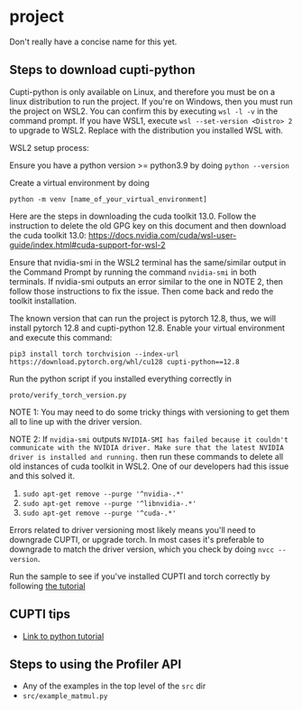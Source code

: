 # project
Don't really have a concise name for this yet.
## Steps to download cupti-python
Cupti-python is only available on Linux, and therefore you must be on a linux distribution to run the project. If you're on Windows, then you must run the project on WSL2. You can confirm this by executing `wsl -l -v` in the command prompt. If you have WSL1, execute `wsl --set-version <Distro> 2` to upgrade to WSL2. Replace <Distro> with the distribution you installed WSL with.

WSL2 setup process:

Ensure you have a python version >= python3.9 by doing `python --version`

Create a virtual environment by doing 
```
python -m venv [name_of_your_virtual_environment]
```

Here are the steps in downloading the cuda toolkit 13.0. Follow the instruction to delete the old GPG key on this document and then download the cuda toolkit 13.0: 
https://docs.nvidia.com/cuda/wsl-user-guide/index.html#cuda-support-for-wsl-2 

Ensure that nvidia-smi in the WSL2 terminal has the same/similar output in the Command Prompt by running the command `nvidia-smi` in both terminals. If nvidia-smi outputs an error similar to the one in NOTE 2, then follow those instructions to fix the issue. Then come back and redo the toolkit installation.

The known version that can run the project is pytorch 12.8, thus, we will install pytorch 12.8 and cupti-python 12.8.
Enable your virtual environment and execute this command: 
```
pip3 install torch torchvision --index-url https://download.pytorch.org/whl/cu128 cupti-python==12.8
```

Run the python script if you installed everything correctly in 
```
proto/verify_torch_version.py
```

NOTE 1: You may need to do some tricky things with versioning to get them all to line up with the driver version.

NOTE 2: If `nvidia-smi` outputs `NVIDIA-SMI has failed because it couldn't communicate with the NVIDIA driver. Make sure that the latest NVIDIA driver is installed and running.` then run these commands to delete all old instances of cuda toolkit in WSL2. One of our developers had this issue and this solved it.

1. `sudo apt-get remove --purge '^nvidia-.*'`
2. `sudo apt-get remove --purge '^libnvidia-.*'`
3. `sudo apt-get remove --purge '^cuda-.*'`

Errors related to driver versioning most likely means you'll need to downgrade CUPTI, or upgrade torch. In most cases it's preferable to downgrade to match the driver version, which you check by doing `nvcc --version`.

Run the sample to see if you've installed CUPTI and torch correctly by following [the tutorial](proto/tutorial.md)

## CUPTI tips
- [Link to python tutorial](https://docs.nvidia.com/cupti-python/13.0.0/user-guide/topics/tutorial.html)

## Steps to using the Profiler API
- Any of the examples in the top level of the `src` dir
- `src/example_matmul.py`
